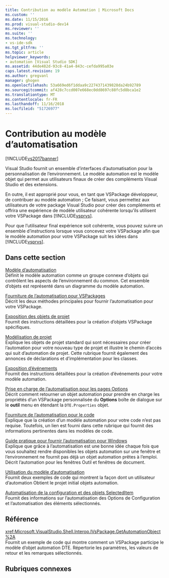 ```yaml
---
title: Contribution au modèle Automation | Microsoft Docs
ms.custom: ''
ms.date: 11/15/2016
ms.prod: visual-studio-dev14
ms.reviewer: ''
ms.suite: ''
ms.technology:
- vs-ide-sdk
ms.tgt_pltfrm: ''
ms.topic: article
helpviewer_keywords:
- automation [Visual Studio SDK]
ms.assetid: 44de482d-93c8-41a4-843c-cefda995a03e
caps.latest.revision: 19
ms.author: gregvanl
manager: ghogen
ms.openlocfilehash: 53a669ed6f1ddaa9c2274371439828da24b92789
ms.sourcegitcommit: af428c7ccd007e668ec0dd8697c88fc5d8bca1e2
ms.translationtype: MT
ms.contentlocale: fr-FR
ms.lasthandoff: 11/16/2018
ms.locfileid: "51726977"
---
```

# <a name="contributing-to-the-automation-model"></a>Contribution au modèle d’automatisation
[!INCLUDE[vs2017banner](../../includes/vs2017banner.md)]

Visual Studio fournit un ensemble d’interfaces d’automatisation pour la personnalisation de l’environnement. Le modèle automation est le modèle objet qui permet aux utilisateurs finaux de créer des compléments Visual Studio et des extensions.  
  
 En outre, il est approprié pour vous, en tant que VSPackage développeur, de contribuer au modèle automation ; Ce faisant, vous permettez aux utilisateurs de votre package Visual Studio pour créer des compléments et offrira une expérience de modèle utilisateur cohérente lorsqu’ils utilisent votre VSPackage dans [!INCLUDE[vsprvs](../../includes/vsprvs-md.md)].  
  
 Pour que l’utilisateur final expérience soit cohérente, vous pouvez suivre un ensemble d’instructions lorsque vous concevez votre VSPackage afin que le modèle automation pour votre VSPackage suit les idées dans [!INCLUDE[vsprvs](../../includes/vsprvs-md.md)].  
  
## <a name="in-this-section"></a>Dans cette section  
 [Modèle d’automatisation](../../extensibility/internals/automation-model-overview.md)  
 Définit le modèle automation comme un groupe connexe d’objets qui contrôlent les aspects de l’environnement du common. Cet ensemble d’objets est représenté dans un diagramme du modèle automation.  
  
 [Fourniture de l’automatisation pour VSPackages](../../extensibility/internals/providing-automation-for-vspackages.md)  
 Décrit les deux méthodes principales pour fournir l’automatisation pour votre VSPackage.  
  
 [Exposition des objets de projet](../../extensibility/internals/exposing-project-objects.md)  
 Fournit des instructions détaillées pour la création d’objets VSPackage spécifiques.  
  
 [Modélisation de projet](../../extensibility/internals/project-modeling.md)  
 Explique les objets de projet standard qui sont nécessaires pour créer l’automation pour votre nouveau type de projet et illustre le chemin d’accès qui suit d’automation de projet. Cette rubrique fournit également des annonces de déclarations et d’implémentation pour les classes.  
  
 [Exposition d’événements](../../extensibility/internals/exposing-events-in-the-visual-studio-sdk.md)  
 Fournit des instructions détaillées pour la création d’événements pour votre modèle automation.  
  
 [Prise en charge de l’automatisation pour les pages Options](../../extensibility/internals/automation-support-for-options-pages.md)  
 Décrit comment retourner un objet automation pour prendre en charge les propriétés d’un VSPackage personnalisée du **Options** boîte de dialogue sur le **outil** menu en étendant la `DTE.Properties` objet.  
  
 [Fourniture de l’automatisation pour le code](../../extensibility/internals/providing-automation-for-code.md)  
 Explique que la création d’un modèle automation pour votre code n’est pas requise. Toutefois, un lien est fourni dans cette rubrique qui fournit des informations pertinentes dans les modèles de code.  
  
 [Guide pratique pour fournir l’automatisation pour Windows](../../extensibility/internals/how-to-provide-automation-for-windows.md)  
 Explique que grâce à l’automatisation est une bonne idée chaque fois que vous souhaitez rendre disponibles les objets automation sur une fenêtre et l’environnement ne fournit pas déjà un objet automation prêtes à l’emploi. Décrit l’automation pour les fenêtres Outil et fenêtres de document.  
  
 [Utilisation du modèle d’automatisation](../../extensibility/internals/using-the-automation-model.md)  
 Fournit deux exemples de code qui montrent la façon dont un utilisateur d’automation Obtient le projet initial objets automation.  
  
 [Automatisation de la configuration et des objets SelectedItem](../../extensibility/internals/automation-for-configuration-and-selecteditem-objects.md)  
 Fournit des informations sur l’automatisation des Options de Configuration et l’automatisation des éléments sélectionnés.  
  
## <a name="reference"></a>Référence  
 <xref:Microsoft.VisualStudio.Shell.Interop.IVsPackage.GetAutomationObject%2A>  
 Fournit un exemple de code qui montre comment un VSPackage participe le modèle d’objet automation DTE. Répertorie les paramètres, les valeurs de retour et les remarques sélectionnés.  
  
## <a name="related-sections"></a>Rubriques connexes

